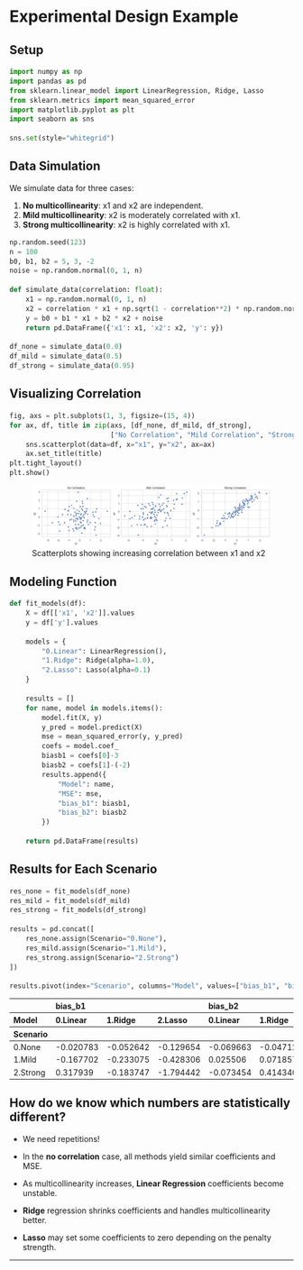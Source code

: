 # Experimental Design Example


## Setup

``` python
import numpy as np
import pandas as pd
from sklearn.linear_model import LinearRegression, Ridge, Lasso
from sklearn.metrics import mean_squared_error
import matplotlib.pyplot as plt
import seaborn as sns

sns.set(style="whitegrid")
```

## Data Simulation

We simulate data for three cases:

1.  **No multicollinearity**: x1 and x2 are independent.
2.  **Mild multicollinearity**: x2 is moderately correlated with x1.
3.  **Strong multicollinearity**: x2 is highly correlated with x1.

``` python
np.random.seed(123)
n = 100
b0, b1, b2 = 5, 3, -2
noise = np.random.normal(0, 1, n)

def simulate_data(correlation: float):
    x1 = np.random.normal(0, 1, n)
    x2 = correlation * x1 + np.sqrt(1 - correlation**2) * np.random.normal(0, 1, n)
    y = b0 + b1 * x1 + b2 * x2 + noise
    return pd.DataFrame({'x1': x1, 'x2': x2, 'y': y})

df_none = simulate_data(0.0)
df_mild = simulate_data(0.5)
df_strong = simulate_data(0.95)
```

## Visualizing Correlation

``` python
fig, axs = plt.subplots(1, 3, figsize=(15, 4))
for ax, df, title in zip(axs, [df_none, df_mild, df_strong],
                         ["No Correlation", "Mild Correlation", "Strong Correlation"]):
    sns.scatterplot(data=df, x="x1", y="x2", ax=ax)
    ax.set_title(title)
plt.tight_layout()
plt.show()
```

<figure id="visualize-correlation">
<img
src="DOE_examplePY_files/figure-markdown_strict/visualize-correlation-output-1.png"
alt="Scatterplots showing increasing correlation between x1 and x2" />
<figcaption aria-hidden="true">Scatterplots showing increasing
correlation between x1 and x2</figcaption>
</figure>

## Modeling Function

``` python
def fit_models(df):
    X = df[['x1', 'x2']].values
    y = df['y'].values

    models = {
        "0.Linear": LinearRegression(),
        "1.Ridge": Ridge(alpha=1.0),
        "2.Lasso": Lasso(alpha=0.1)
    }

    results = []
    for name, model in models.items():
        model.fit(X, y)
        y_pred = model.predict(X)
        mse = mean_squared_error(y, y_pred)
        coefs = model.coef_
        biasb1 = coefs[0]-3
        biasb2 = coefs[1]-(-2)
        results.append({
            "Model": name,
            "MSE": mse,
            "bias_b1": biasb1,
            "bias_b2": biasb2
        })

    return pd.DataFrame(results)
```

## Results for Each Scenario

``` python
res_none = fit_models(df_none)
res_mild = fit_models(df_mild)
res_strong = fit_models(df_strong)

results = pd.concat([
    res_none.assign(Scenario="0.None"),
    res_mild.assign(Scenario="1.Mild"),
    res_strong.assign(Scenario="2.Strong")
])

results.pivot(index="Scenario", columns="Model", values=["bias_b1", "bias_b2", "MSE"])
```

<div>
<style scoped>
    .dataframe tbody tr th:only-of-type {
        vertical-align: middle;
    }

    .dataframe tbody tr th {
        vertical-align: top;
    }

    .dataframe thead tr th {
        text-align: left;
    }

    .dataframe thead tr:last-of-type th {
        text-align: right;
    }
</style>

<table class="dataframe" data-quarto-postprocess="true" data-border="1">
<thead>
<tr class="header">
<th data-quarto-table-cell-role="th"></th>
<th colspan="3" data-quarto-table-cell-role="th"
data-halign="left">bias_b1</th>
<th colspan="3" data-quarto-table-cell-role="th"
data-halign="left">bias_b2</th>
<th colspan="3" data-quarto-table-cell-role="th"
data-halign="left">MSE</th>
</tr>
<tr class="odd">
<th data-quarto-table-cell-role="th">Model</th>
<th data-quarto-table-cell-role="th">0.Linear</th>
<th data-quarto-table-cell-role="th">1.Ridge</th>
<th data-quarto-table-cell-role="th">2.Lasso</th>
<th data-quarto-table-cell-role="th">0.Linear</th>
<th data-quarto-table-cell-role="th">1.Ridge</th>
<th data-quarto-table-cell-role="th">2.Lasso</th>
<th data-quarto-table-cell-role="th">0.Linear</th>
<th data-quarto-table-cell-role="th">1.Ridge</th>
<th data-quarto-table-cell-role="th">2.Lasso</th>
</tr>
<tr class="header">
<th data-quarto-table-cell-role="th">Scenario</th>
<th data-quarto-table-cell-role="th"></th>
<th data-quarto-table-cell-role="th"></th>
<th data-quarto-table-cell-role="th"></th>
<th data-quarto-table-cell-role="th"></th>
<th data-quarto-table-cell-role="th"></th>
<th data-quarto-table-cell-role="th"></th>
<th data-quarto-table-cell-role="th"></th>
<th data-quarto-table-cell-role="th"></th>
<th data-quarto-table-cell-role="th"></th>
</tr>
</thead>
<tbody>
<tr class="odd">
<td data-quarto-table-cell-role="th">0.None</td>
<td>-0.020783</td>
<td>-0.052642</td>
<td>-0.129654</td>
<td>-0.069663</td>
<td>-0.047120</td>
<td>0.039339</td>
<td>1.267894</td>
<td>1.269295</td>
<td>1.289681</td>
</tr>
<tr class="even">
<td data-quarto-table-cell-role="th">1.Mild</td>
<td>-0.167702</td>
<td>-0.233075</td>
<td>-0.428306</td>
<td>0.025506</td>
<td>0.071857</td>
<td>0.231060</td>
<td>1.254669</td>
<td>1.257372</td>
<td>1.301292</td>
</tr>
<tr class="odd">
<td data-quarto-table-cell-role="th">2.Strong</td>
<td>0.317939</td>
<td>-0.183747</td>
<td>-1.794442</td>
<td>-0.073454</td>
<td>0.414340</td>
<td>2.000000</td>
<td>1.212836</td>
<td>1.234699</td>
<td>1.603450</td>
</tr>
</tbody>
</table>

</div>

## How do we know which numbers are statistically different?

-   We need repetitions!

-   In the **no correlation** case, all methods yield similar
    coefficients and MSE.

-   As multicollinearity increases, **Linear Regression** coefficients
    become unstable.

-   **Ridge** regression shrinks coefficients and handles
    multicollinearity better.

-   **Lasso** may set some coefficients to zero depending on the penalty
    strength.

------------------------------------------------------------------------
